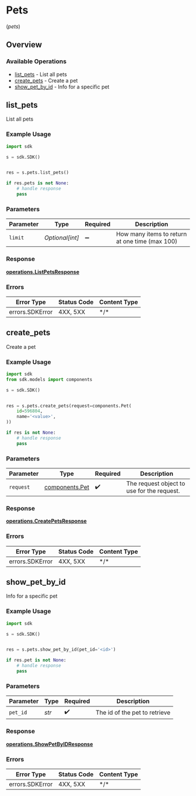 # Pets
(*pets*)

## Overview

### Available Operations

* [list_pets](#list_pets) - List all pets
* [create_pets](#create_pets) - Create a pet
* [show_pet_by_id](#show_pet_by_id) - Info for a specific pet

## list_pets

List all pets

### Example Usage

```python
import sdk

s = sdk.SDK()


res = s.pets.list_pets()

if res.pets is not None:
    # handle response
    pass

```

### Parameters

| Parameter                                      | Type                                           | Required                                       | Description                                    |
| ---------------------------------------------- | ---------------------------------------------- | ---------------------------------------------- | ---------------------------------------------- |
| `limit`                                        | *Optional[int]*                                | :heavy_minus_sign:                             | How many items to return at one time (max 100) |

### Response

**[operations.ListPetsResponse](../../models/operations/listpetsresponse.md)**

### Errors

| Error Type      | Status Code     | Content Type    |
| --------------- | --------------- | --------------- |
| errors.SDKError | 4XX, 5XX        | \*/\*           |

## create_pets

Create a pet

### Example Usage

```python
import sdk
from sdk.models import components

s = sdk.SDK()


res = s.pets.create_pets(request=components.Pet(
    id=596804,
    name='<value>',
))

if res is not None:
    # handle response
    pass

```

### Parameters

| Parameter                                        | Type                                             | Required                                         | Description                                      |
| ------------------------------------------------ | ------------------------------------------------ | ------------------------------------------------ | ------------------------------------------------ |
| `request`                                        | [components.Pet](../../models/components/pet.md) | :heavy_check_mark:                               | The request object to use for the request.       |

### Response

**[operations.CreatePetsResponse](../../models/operations/createpetsresponse.md)**

### Errors

| Error Type      | Status Code     | Content Type    |
| --------------- | --------------- | --------------- |
| errors.SDKError | 4XX, 5XX        | \*/\*           |

## show_pet_by_id

Info for a specific pet

### Example Usage

```python
import sdk

s = sdk.SDK()


res = s.pets.show_pet_by_id(pet_id='<id>')

if res.pet is not None:
    # handle response
    pass

```

### Parameters

| Parameter                     | Type                          | Required                      | Description                   |
| ----------------------------- | ----------------------------- | ----------------------------- | ----------------------------- |
| `pet_id`                      | *str*                         | :heavy_check_mark:            | The id of the pet to retrieve |

### Response

**[operations.ShowPetByIDResponse](../../models/operations/showpetbyidresponse.md)**

### Errors

| Error Type      | Status Code     | Content Type    |
| --------------- | --------------- | --------------- |
| errors.SDKError | 4XX, 5XX        | \*/\*           |
